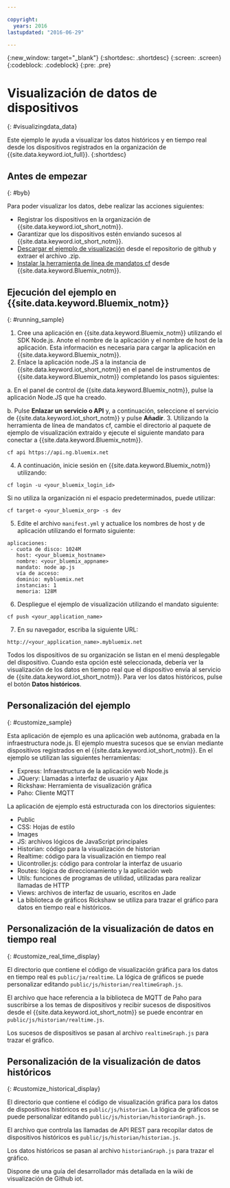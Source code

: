 ```yaml
---

copyright:
  years: 2016
lastupdated: "2016-06-29"

---
```


{:new_window: target="\_blank"}
{:shortdesc: .shortdesc}
{:screen: .screen}
{:codeblock: .codeblock}
{:pre: .pre}

# Visualización de datos de dispositivos
{: #visualizingdata_data}

Este ejemplo le ayuda a visualizar los datos históricos y en tiempo real desde los dispositivos registrados en la organización de {{site.data.keyword.iot_full}}.
{:shortdesc}

## Antes de empezar
{: #byb}

Para poder visualizar los datos, debe realizar las acciones siguientes:

- Registrar los dispositivos en la organización de {{site.data.keyword.iot_short_notm}}.
- Garantizar que los dispositivos estén enviando sucesos al {{site.data.keyword.iot_short_notm}}.
- [Descargar el ejemplo de visualización](https://github.com/ibm-messaging/iot-visualization/archive/v0.2.0.zip) desde el repositorio de github y extraer el archivo .zip.
- [Instalar la herramienta de línea de mandatos cf](../../starters/install_cli.html) desde {{site.data.keyword.Bluemix_notm}}.

## Ejecución del ejemplo en {{site.data.keyword.Bluemix_notm}}
{: #running_sample}

1. Cree una aplicación en {{site.data.keyword.Bluemix_notm}} utilizando el SDK Node.js. Anote el nombre de la aplicación y el nombre de host de la aplicación. Esta información es necesaria para cargar la aplicación en {{site.data.keyword.Bluemix_notm}}.
2. Enlace la aplicación node.JS a la instancia de {{site.data.keyword.iot_short_notm}} en el panel de instrumentos de {{site.data.keyword.Bluemix_notm}} completando los pasos siguientes:

  a. En el panel de control de {{site.data.keyword.Bluemix_notm}}, pulse la aplicación Node.JS que ha creado.

  b. Pulse **Enlazar un servicio o API** y, a continuación, seleccione el servicio de {{site.data.keyword.iot_short_notm}} y pulse **Añadir**.
3. Utilizando la herramienta de línea de mandatos cf, cambie el directorio al paquete de ejemplo de visualización extraído y ejecute el siguiente mandato para conectar a {{site.data.keyword.Bluemix_notm}}.
```
cf api https://api.ng.bluemix.net
```
4. A continuación, inicie sesión en {{site.data.keyword.Bluemix_notm}} utilizando:
```
cf login -u <your_bluemix_login_id>
```
Si no utiliza la organización ni el espacio predeterminados, puede utilizar:
```
cf target-o <your_bluemix_org> -s dev
```

5. Edite el archivo `manifest.yml` y actualice los nombres de host y de aplicación utilizando el formato siguiente:
```
aplicaciones:
 - cuota de disco: 1024M
   host: <your_bluemix_hostname>
   nombre: <your_bluemix_appname>
   mandato: node ap.js
   vía de acceso:
   dominio: mybluemix.net
   instancias: 1
   memoria: 128M
```
6. Despliegue el ejemplo de visualización utilizando el mandato siguiente:
```
cf push <your_application_name>
```
7. En su navegador, escriba la siguiente URL:
```
http://<your_application_name>.mybluemix.net
```

Todos los dispositivos de su organización se listan en el menú desplegable del dispositivo. Cuando esta opción esté seleccionada, debería ver la visualización de los datos en tiempo real que el dispositivo envía al servicio de {{site.data.keyword.iot_short_notm}}. Para ver los datos históricos, pulse el botón **Datos históricos**.

## Personalización del ejemplo
{: #customize_sample}

Esta aplicación de ejemplo es una aplicación web autónoma, grabada en la infraestructura node.js. El ejemplo muestra sucesos que se envían mediante dispositivos registrados en el {{site.data.keyword.iot_short_notm}}. En el ejemplo se utilizan las siguientes herramientas:

- Express: Infraestructura de la aplicación web Node.js
- JQuery: Llamadas a interfaz de usuario y Ajax
- Rickshaw: Herramienta de visualización gráfica
- Paho: Cliente MQTT

La aplicación de ejemplo está estructurada con los directorios siguientes:

- Public
- CSS: Hojas de estilo
- Images
- JS: archivos lógicos de JavaScript principales
- Historian: código para la visualización de historian
- Realtime: código para la visualización en tiempo real
- Uicontroller.js: código para controlar la interfaz de usuario
- Routes: lógica de direccionamiento y la aplicación web
- Utils: funciones de programas de utilidad, utilizadas para realizar llamadas de HTTP
- Views: archivos de interfaz de usuario, escritos en Jade
- La biblioteca de gráficos Rickshaw se utiliza para trazar el gráfico para datos en tiempo real e históricos.

## Personalización de la visualización de datos en tiempo real
{: #customize_real_time_display}

El directorio que contiene el código de visualización gráfica para los datos en tiempo real es `public/ja/realtime`. La lógica de gráficos se puede personalizar editando `public/js/historian/realtimeGraph.js`.

El archivo que hace referencia a la biblioteca de MQTT de Paho para suscribirse a los temas de dispositivos y recibir sucesos de dispositivos desde el {{site.data.keyword.iot_short_notm}} se puede encontrar en `public/js/historian/realtime.js`.

Los sucesos de dispositivos se pasan al archivo `realtimeGraph.js` para trazar el gráfico.

## Personalización de la visualización de datos históricos
{: #customize_historical_display}

El directorio que contiene el código de visualización gráfica para los datos de dispositivos históricos es `public/js/historian`. La lógica de gráficos se puede personalizar editando `public/js/historian/historianGraph.js`.

El archivo que controla las llamadas de API REST para recopilar datos de dispositivos históricos es `public/js/historian/historian.js`.

Los datos históricos se pasan al archivo `historianGraph.js` para trazar el gráfico.

Dispone de una guía del desarrollador más detallada en la wiki de visualización de
Github iot.
